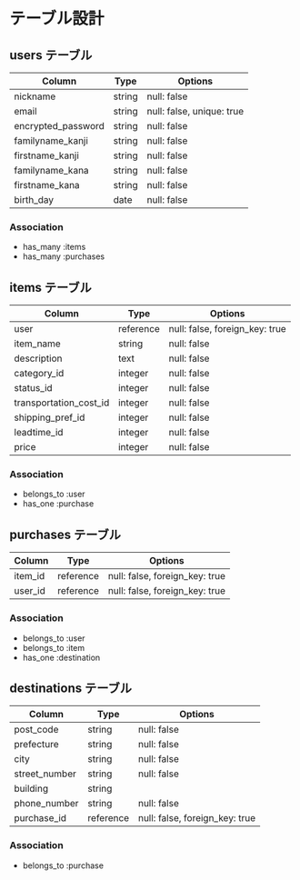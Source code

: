 # テーブル設計

## users テーブル

| Column                 | Type      | Options                        |
| ---------------------- | --------- | ------------------------------ |
| nickname               | string    | null: false                    |
| email                  | string    | null: false, unique: true      |
| encrypted_password     | string    | null: false                    |
| familyname_kanji       | string    | null: false                    |
| firstname_kanji        | string    | null: false                    |
| familyname_kana        | string    | null: false                    |
| firstname_kana         | string    | null: false                    |
| birth_day              | date      | null: false                    |

### Association

- has_many :items
- has_many :purchases

## items テーブル

| Column                 | Type      | Options                        |
| ---------------------- | --------- | ------------------------------ |
| user                   | reference | null: false, foreign_key: true |
| item_name              | string    | null: false                    |
| description            | text      | null: false                    |
| category_id            | integer   | null: false                    |
| status_id              | integer   | null: false                    |
| transportation_cost_id | integer   | null: false                    |
| shipping_pref_id       | integer   | null: false                    |
| leadtime_id            | integer   | null: false                    |
| price                  | integer   | null: false                    |

### Association

- belongs_to :user
- has_one :purchase

## purchases テーブル

| Column                 | Type      | Options                        |
| ---------------------- | --------- | ------------------------------ |
| item_id                | reference | null: false, foreign_key: true |
| user_id                | reference | null: false, foreign_key: true |

### Association

- belongs_to :user
- belongs_to :item
- has_one :destination

## destinations テーブル

| Column                 | Type      | Options                        |
| ---------------------- | --------- | ------------------------------ |
| post_code              | string    | null: false                    |
| prefecture             | string    | null: false                    |
| city                   | string    | null: false                    |
| street_number          | string    | null: false                    |
| building               | string    |                                |
| phone_number           | string    | null: false                    |
| purchase_id            | reference | null: false, foreign_key: true |

### Association

- belongs_to :purchase